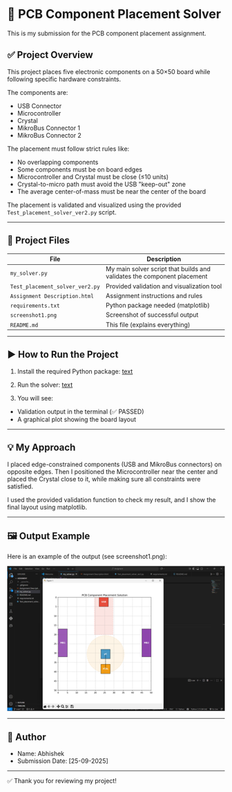 # 📌 PCB Component Placement Solver

This is my submission for the PCB component placement assignment.

## ✅ Project Overview
This project places five electronic components on a 50×50 board while following specific hardware constraints.

The components are:
- USB Connector
- Microcontroller
- Crystal
- MikroBus Connector 1
- MikroBus Connector 2

The placement must follow strict rules like:
- No overlapping components
- Some components must be on board edges
- Microcontroller and Crystal must be close (≤10 units)
- Crystal-to-micro path must avoid the USB "keep-out" zone
- The average center-of-mass must be near the center of the board

The placement is validated and visualized using the provided `Test_placement_solver_ver2.py` script.

---

## 📁 Project Files

| File | Description |
|------|-------------|
| `my_solver.py` | My main solver script that builds and validates the component placement |
| `Test_placement_solver_ver2.py` | Provided validation and visualization tool |
| `Assignment Description.html` | Assignment instructions and rules |
| `requirements.txt` | Python package needed (matplotlib) |
| `screenshot1.png` | Screenshot of successful output |
| `README.md` | This file (explains everything) |

---

## ▶️ How to Run the Project

1. Install the required Python package:
[text](requirements.txt)

2. Run the solver:
[text](my_solver.py)

3. You will see:
- Validation output in the terminal (✅ PASSED)
- A graphical plot showing the board layout
---

## 💡 My Approach

I placed edge-constrained components (USB and MikroBus connectors) on opposite edges. Then I positioned the Microcontroller near the center and placed the Crystal close to it, while making sure all constraints were satisfied.

I used the provided validation function to check my result, and I show the final layout using matplotlib.

---

## 🖼️ Output Example

Here is an example of the output (see screenshot1.png):

![PCB Output](screenshot1.png)

---

## 👤 Author

- Name: Abhishek  
- Submission Date: [25-09-2025]

---

✅ Thank you for reviewing my project!
